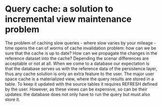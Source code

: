 # Query cache: a solution to incremental view maintenance problem

The problem of caching slow queries - where slow varies by your mileage - time opens the can of worms of cache invalidation problem: how can we be sure that the cache is up to date? How can we propagate the changes in the reference dataset into the cache? Depending the scenar differences are acceptable or not at all. When we come to a database our expectation is that the database serves us with the reference data of the persistence layer, thus any cache solution is only an extra feature to the user. 
The major user space cache is a materialized view, where the query results are stored in a table. To keep it updated with the source tables it requires REFRESH defined by the user. However, as these views can be expensive, so can be their updates: the database does not only have to run the query but must also store it.
